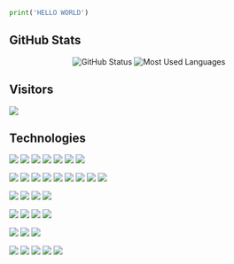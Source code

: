 ```python
print('HELLO WORLD')
```
## GitHub Stats
<p align="center">
<img src="https://github-readme-stats.vercel.app/api?username=david-villamil&count_private=true&show_icons=true&theme=dark&include_all_commits=true" alt="GitHub Status"/>
<img src = "https://github-readme-stats.vercel.app/api/top-langs/?username=david-villamil&show_icons=true&theme=dark&layout=compact" alt="Most Used Languages">
</p>

## Visitors
<img src="https://profile-counter.glitch.me/david-villamil/count.svg" />

## Technologies
![](https://img.shields.io/badge/Mac-informational?style=flat&logo=apple&color=grey)
![](https://img.shields.io/badge/Windows-informational?style=flat&logo=windows&color=grey)
![](https://img.shields.io/badge/Linux-informational?style=flat&logo=linux&color=grey)
![](https://img.shields.io/badge/Android-informational?style=flat&logo=android&color=grey)
![](https://img.shields.io/badge/iOS-informational?style=flat&logo=ios&color=grey)
![](https://img.shields.io/badge/Ubuntu-informational?style=flat&logo=ubuntu&color=grey)
![](http://img.shields.io/badge/-Docker-3596ed?style=flat-square&logo=docker&color=grey)

![](https://img.shields.io/badge/HTML5-informational?style=flat&logo=html5&color=darkgreen)
![](https://img.shields.io/badge/CSS-informational?style=flat&logo=css3&color=darkgreen)
![](https://img.shields.io/badge/JavaScript-informational?style=flat&logo=javascript&color=darkgreen)
![](https://img.shields.io/badge/Python-informational?style=flat&logo=python&logoColor=white&color=darkgreen)
![](https://img.shields.io/badge/Java-informational?style=flat&logo=java&color=darkgreen)
![](https://img.shields.io/badge/csharp-informational?style=flat&logo=csharp&color=darkgreen)
![](https://img.shields.io/badge/Swift-informational?style=flat&logo=swift&color=darkgreen)
![](http://img.shields.io/badge/-Kotlin-7f52ff?style=flat-square&logo=kotlin&color=darkgreen)
![](http://img.shields.io/badge/Dart-informational?style=flat-square&logo=dart&color=darkgreen)

![](http://img.shields.io/badge/-Spring-6db33f?style=flat-square&logo=spring&color=white)
![](http://img.shields.io/badge/-Springboot-629e3a?style=flat-square&logo=springboot&color=white)
![](http://img.shields.io/badge/Node.js-informational?style=flat-square&logo=node.js&color=white)
![](http://img.shields.io/badge/Express.js-informational?style=flat-square&logo=express&color=white&logoColor=black)

![](https://img.shields.io/badge/Git-informational?style=flat&logo=git&color=black)
![](http://img.shields.io/badge/-Maven-white?style=flat-square&logo=apachemaven&color=black)
![](http://img.shields.io/badge/-Npm-white?style=flat-square&logo=npm&color=black)
![](http://img.shields.io/badge/-Gradle-white?style=flat-square&logo=gradle&color=black)

![](https://img.shields.io/badge/SQL-informational?style=flat&logo=mysql&color=purple&logoColor=white)
![](https://img.shields.io/badge/SQLite-informational?style=flat&logo=sqlite&color=purple&logoColor=white)
![](http://img.shields.io/badge/-MongoDb-white?style=flat-square&logo=mongodb&color=purple)

![](https://img.shields.io/badge/AndroidStudio-informational?style=flat&logo=androidstudio&color=blue)
![](https://img.shields.io/badge/VSCode-informational?style=flat&logo=visualstudiocode&color=blue)
![](https://img.shields.io/badge/Xcode-informational?style=flat&logo=xcode&logoColor=white&color=blue)
![](https://img.shields.io/badge/JetBrains-informational?style=flat&logo=jetbrains&color=blue)
![](http://img.shields.io/badge/-Eclipse-41347e?style=flat-square&logo=eclipse&color=blue)
